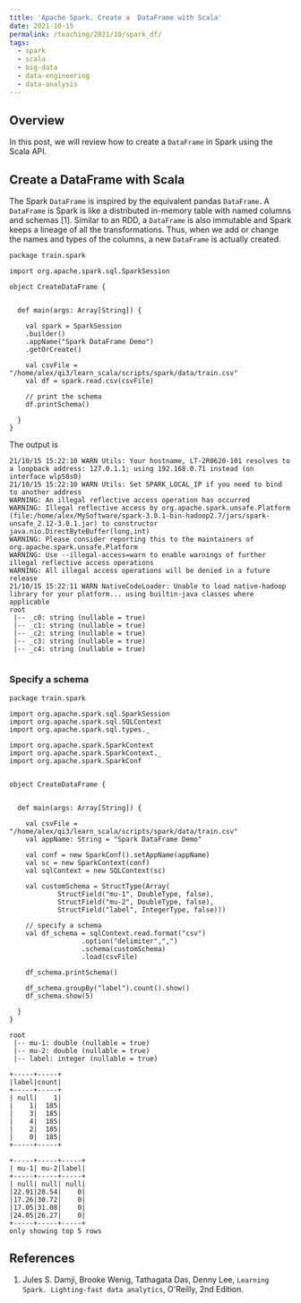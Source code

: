 ```yaml
---
title: 'Apache Spark. Create a  DataFrame with Scala'
date: 2021-10-15
permalink: /teaching/2021/10/spark_df/
tags:
  - spark
  - scala
  - big-data
  - data-engineering
  - data-analysis
---
```


## Overview

In this post, we will review how to create a ```DataFrame``` in Spark using the Scala API.

##  Create a  DataFrame with Scala

The Spark ```DataFrame``` is inspired by the equivalent pandas ```DataFrame```. A ```DataFrame``` is Spark is like a distributed in-memory table with named columns and schemas [1]. Similar to an RDD, a ```DataFrame``` is also immutable and Spark keeps a lineage of all the transformations. Thus, when we add or change the names and types of the columns, a new ```DataFrame``` is actually created.

```
package train.spark

import org.apache.spark.sql.SparkSession

object CreateDataFrame {

  
  def main(args: Array[String]) {
    
    val spark = SparkSession
    .builder()
    .appName("Spark DataFrame Demo")
    .getOrCreate()
    
    val csvFile = "/home/alex/qi3/learn_scala/scripts/spark/data/train.csv" 
    val df = spark.read.csv(csvFile)
    
    // print the schema
    df.printSchema()
   
  }
}
```

The output is 

```
21/10/15 15:22:10 WARN Utils: Your hostname, LT-2R0620-101 resolves to a loopback address: 127.0.1.1; using 192.168.0.71 instead (on interface wlp58s0)
21/10/15 15:22:10 WARN Utils: Set SPARK_LOCAL_IP if you need to bind to another address
WARNING: An illegal reflective access operation has occurred
WARNING: Illegal reflective access by org.apache.spark.unsafe.Platform (file:/home/alex/MySoftware/spark-3.0.1-bin-hadoop2.7/jars/spark-unsafe_2.12-3.0.1.jar) to constructor java.nio.DirectByteBuffer(long,int)
WARNING: Please consider reporting this to the maintainers of org.apache.spark.unsafe.Platform
WARNING: Use --illegal-access=warn to enable warnings of further illegal reflective access operations
WARNING: All illegal access operations will be denied in a future release
21/10/15 15:22:11 WARN NativeCodeLoader: Unable to load native-hadoop library for your platform... using builtin-java classes where applicable
root
 |-- _c0: string (nullable = true)
 |-- _c1: string (nullable = true)
 |-- _c2: string (nullable = true)
 |-- _c3: string (nullable = true)
 |-- _c4: string (nullable = true)


```

### Specify a schema

```
package train.spark

import org.apache.spark.sql.SparkSession
import org.apache.spark.sql.SQLContext
import org.apache.spark.sql.types._

import org.apache.spark.SparkContext
import org.apache.spark.SparkContext._
import org.apache.spark.SparkConf


object CreateDataFrame {

  
  def main(args: Array[String]) {
  
    val csvFile = "/home/alex/qi3/learn_scala/scripts/spark/data/train.csv" 
    val appName: String = "Spark DataFrame Demo"
    
    val conf = new SparkConf().setAppName(appName)
    val sc = new SparkContext(conf)
    val sqlContext = new SQLContext(sc)
    
    val customSchema = StructType(Array(
			StructField("mu-1", DoubleType, false),
  			StructField("mu-2", DoubleType, false),
	  		StructField("label", IntegerType, false)))
    
    // specify a schema
    val df_schema = sqlContext.read.format("csv")
    			  .option("delimiter",",")
    			  .schema(customSchema)
    			  .load(csvFile)
    			  
    df_schema.printSchema()	
    
    df_schema.groupBy("label").count().show()
    df_schema.show(5)
   
  }
}
```

```
root
 |-- mu-1: double (nullable = true)
 |-- mu-2: double (nullable = true)
 |-- label: integer (nullable = true)

+-----+-----+
|label|count|
+-----+-----+
| null|    1|
|    1|  185|
|    3|  185|
|    4|  185|
|    2|  185|
|    0|  185|
+-----+-----+

+-----+-----+-----+
| mu-1| mu-2|label|
+-----+-----+-----+
| null| null| null|
|22.91|28.54|    0|
|17.26|30.72|    0|
|17.05|31.08|    0|
|24.05|26.27|    0|
+-----+-----+-----+
only showing top 5 rows

```

## References

1.  Jules S. Damji, Brooke Wenig, Tathagata Das, Denny Lee, ```Learning Spark. Lighting-fast data analytics```, O'Reilly, 2nd Edition.


```python

```
